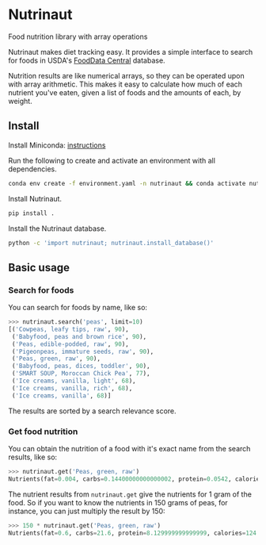 # Nutrinaut
Food nutrition library with array operations

Nutrinaut makes diet tracking easy. It provides a simple interface to search for
foods in USDA's [FoodData Central](https://fdc.nal.usda.gov/) database.

Nutrition results are like numerical arrays, so they can be operated upon with
array arithmetic. This makes it easy to calculate how much of each nutrient
you've eaten, given a list of foods and the amounts of each, by weight.

## Install

Install Miniconda: [instructions](https://docs.conda.io/projects/conda/en/latest/user-guide/install/index.html)

Run the following to create and activate an environment with all dependencies.

```bash
conda env create -f environment.yaml -n nutrinaut && conda activate nutrinaut
```

Install Nutrinaut.

```bash
pip install .
```

Install the Nutrinaut database.

```bash
python -c 'import nutrinaut; nutrinaut.install_database()'
```

## Basic usage

### Search for foods

You can search for foods by name, like so:

```python
>>> nutrinaut.search('peas', limit=10)
[('Cowpeas, leafy tips, raw', 90),
 ('Babyfood, peas and brown rice', 90),
 ('Peas, edible-podded, raw', 90),
 ('Pigeonpeas, immature seeds, raw', 90),
 ('Peas, green, raw', 90),
 ('Babyfood, peas, dices, toddler', 90),
 ('SMART SOUP, Moroccan Chick Pea', 77),
 ('Ice creams, vanilla, light', 68),
 ('Ice creams, vanilla, rich', 68),
 ('Ice creams, vanilla', 68)]
```

The results are sorted by a search relevance score.

### Get food nutrition

You can obtain the nutrition of a food with it's exact name from the search
results, like so:

```python
>>> nutrinaut.get('Peas, green, raw')
Nutrients(fat=0.004, carbs=0.14400000000000002, protein=0.0542, calories=0.8288000000000001)
```

The nutrient results from `nutrinaut.get` give the nutrients for 1 gram of the
food. So if you want to know the nutrients in 150 grams of peas, for instance,
you can just multiply the result by 150:

```python
>>> 150 * nutrinaut.get('Peas, green, raw')
Nutrients(fat=0.6, carbs=21.6, protein=8.129999999999999, calories=124.32000000000001)
```
